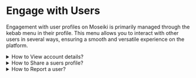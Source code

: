 # Engage with Users

Engagement with user profiles on Moseiki is primarily managed through the kebab menu in their profile. This menu allows you to interact with other users in several ways, ensuring a smooth and versatile experience on the platform.

<details>

<summary>How to View account details?</summary>

* Tap the ![](<../.gitbook/assets/Vector (1) (2).png>) <mark style="color:purple;">Kebab Menu</mark> on the top right corner of the screen and select <mark style="color:purple;">About this account</mark> from the menu options.
* Review the details and information provided about the use

</details>

<details>

<summary>How to Share a suers profile?</summary>

* Tap the ![](<../.gitbook/assets/Vector (1) (2).png>) <mark style="color:purple;">Kebab Menu</mark> on the top right corner of the screen and select <mark style="color:purple;">Share this profile</mark> from the menu options.
* Choose how you want to share the profile and follow the on-screen instructions to complete the action.

</details>

<details>

<summary>How to Report a user?</summary>

Tap the ![](<../.gitbook/assets/Vector (1) (2).png>) <mark style="color:purple;">Kebab Menu</mark> on the top right corner of the screen and select <mark style="color:purple;">Report</mark> from the menu options.

&#x20;A list of reasons will be displayed for reporting the user. Select the category that best fits the issue:

* Sexual content
* Violent or repulsive content
* Harassment or bullying
* Scam or fraud
* Legal issue
* Harmful or dangerous acts
* Child safety
* Spam or misleading
* False information
* Something else

After reporting, you will receive a confirmation screen stating “Thank you, we received your report!”

### Additional Information

* **Automatic Removal**: Any post that accumulates at least 50 reports in any category will automatically be removed.
* **Immediate Danger**: If the content poses immediate danger, contacting local emergency services is advised.
* **Anonymity**: Your report is anonymous, except if you’re reporting an intellectual property infringement.

</details>
